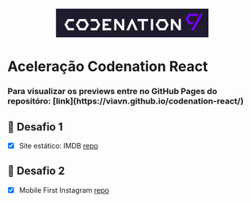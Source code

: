 <p align="center">
  <img alt="Logo Codenation" src="./assets/codenation-logo.png">
</p>

# Aceleração Codenation React

<h3>Para visualizar os previews entre no GitHub Pages do repositóro: [link](https://viavn.github.io/codenation-react/)</h3>

## 🚀 Desafio 1
- [x] Site estático: IMDB [repo](./challenges/imdb/README.md)

## 🚀 Desafio 2
- [x] Mobile First Instagram [repo](./challenges/instagram/README.md)
